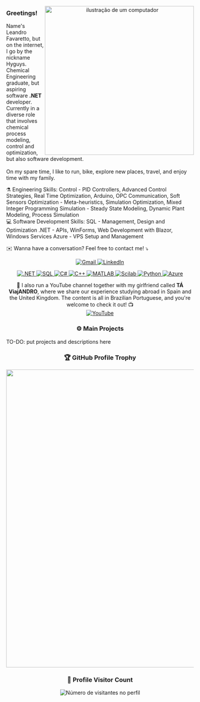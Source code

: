 <!-- Centralize the header image and text -->
<p align="center">
  <img src="https://raw.githubusercontent.com/MicaelliMedeiros/micaellimedeiros/master/image/computer-illustration.png" alt="ilustração de um computador" style="min-width: 400px; max-width: 400px; width: 400px;" align="right">
  <h3><b>Greetings!</b></h3>
  <p>Name's Leandro Favaretto, but on the internet, I go by the nickname Hyguys.<br>
  Chemical Engineering graduate, but aspiring software <strong>.NET</strong> developer.<br>
  Currently in a diverse role that involves chemical process modeling, control and optimization, but also software development.<br><br>
  On my spare time, I like to run, bike, explore new places, travel, and enjoy time with my family.</p>
</p>


<p align="left">
  ⚗️ Engineering Skills: 
  Control - PID Controllers, Advanced Control Strategies, Real Time Optimization, Arduino, OPC Communication, Soft Sensors
  Optimization - Meta-heuristics, Simulation Optimization, Mixed Integer Programming
  Simulation - Steady State Modeling, Dynamic Plant Modeling, Process Simulation<br>
  💻 Software Development Skills: 
  SQL - Management, Design and Optimization
  .NET - APIs, WinForms, Web Development with Blazor, Windows Services
  Azure - VPS Setup and Management
  </p>

<p align="left">
  ✉️ Wanna have a conversation? Feel free to contact me! ⤵️
</p>

<p align="center">
  <a href="mailto:leandro.favaretto26@gmail.com" title="Gmail">
    <img src="https://img.shields.io/badge/-Gmail-FF0000?style=flat-square&labelColor=FF0000&logo=gmail&logoColor=white" alt="Gmail"/>
  </a>
  <a href="https://www.linkedin.com/in/leandro-favaretto/" title="LinkedIn">
    <img src="https://img.shields.io/badge/-Linkedin-0e76a8?style=flat-square&logo=Linkedin&logoColor=white" alt="LinkedIn"/>
  </a>
</p>

<!-- Add .NET, C#, SQL, C++, MATLAB, Scilab, Python logos -->
<p align="center">
  <a href="https://dotnet.microsoft.com/" title=".NET">
    <img src="https://img.shields.io/badge/-NET-512BD4?style=flat-square&logo=.net&logoColor=white" alt=".NET"/>
  </a>
  <a href="https://www.microsoft.com/en-us/sql-server" title="SQL">
    <img src="https://img.shields.io/badge/-SQL-CC2927?style=flat-square&logo=Microsoft-SQL-Server&logoColor=white" alt="SQL"/>
  </a>
  <a href="https://docs.microsoft.com/en-us/dotnet/csharp/" title="C#">
    <img src="https://img.shields.io/badge/-C%23-239120?style=flat-square&logo=csharp&logoColor=white" alt="C#"/>
  </a>
  <a href="https://isocpp.org/" title="C++">
    <img src="https://img.shields.io/badge/-C%2B%2B-00599C?style=flat-square&logo=cplusplus&logoColor=white" alt="C++"/>
  </a>
  <a href="https://www.mathworks.com/products/matlab.html" title="MATLAB">
    <img src="https://img.shields.io/badge/-MATLAB-FE7A1D?style=flat-square&logo=matlab&logoColor=white" alt="MATLAB"/>
  </a>
  <a href="https://www.scilab.org/" title="Scilab">
    <img src="https://img.shields.io/badge/-Scilab-003D6C?style=flat-square&logo=scilab&logoColor=white" alt="Scilab"/>
  </a>
  <a href="https://www.python.org/" title="Python">
    <img src="https://img.shields.io/badge/-Python-3776AB?style=flat-square&logo=python&logoColor=white" alt="Python"/>
  </a>
  <a href="https://azure.microsoft.com/" title="Azure">
    <img src="https://img.shields.io/badge/-Azure-0078D4?style=flat-square&logo=azure&logoColor=white" alt="Azure"/>
  </a>
</p>

<!-- Add YouTube Channel Section -->
<p align="center">
  🎥 I also run a YouTube channel together with my girlfriend called <b>TÁ ViajANDRO</b>, where we share our experience studying abroad in Spain and the United Kingdom. The content is all in Brazilian Portuguese, and you're welcome to check it out! 📺<br>
  <a href="https://www.youtube.com/@taviajandro" title="TÁ ViajANDRO" target="_blank">
    <img src="https://img.shields.io/badge/-YouTube-FF0000?style=flat-square&logo=youtube&logoColor=white" alt="YouTube"/>
  </a>
</p>

<h3 align="center"><b>⚙️ Main Projects</b></h3>
TO-DO: put projects and descriptions here

<h3 align="center"><b>🏆 GitHub Profile Trophy</b></h3>

<p align="center">
  <a
    href="https://github.com/ryo-ma/github-profile-trophy"
    title="repositório de troféus"
  >
    <img
      width="800"
      src="https://github-profile-trophy.vercel.app/?username=Hyguys&column=8&theme=darkhub&no-frame=true&no-bg=true"
    />
  </a>
</p>

<h3 align="center"><b>📍 Profile Visitor Count</b></h3>

<p align="center">
  <img
    src="https://profile-counter.glitch.me/Hyguys/count.svg"
    alt="Número de visitantes no perfil"
  />
</p>
